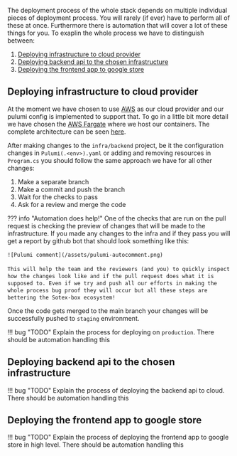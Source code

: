 The deployment process of the whole stack depends on multiple individual pieces of deployment process. You will rarely (if ever) have to perform all of these at once. Furthermore there is automation that will cover a lot of these things for you. To exaplin the whole process we have to distinguish between:

1. [Deploying infrastructure to cloud provider](#deploying-infrastructure-to-cloud-provider)
2. [Deploying backend api to the chosen infrastructure](#deploying-backend-api-to-the-chosen-infrastructure)
3. [Deploying the frontend app to google store](#deploying-the-frontend-app-to-google-store)

## Deploying infrastructure to cloud provider

At the moment we have chosen to use [AWS](https://aws.amazon.com/serverless/) as our cloud provider and our pulumi config is implemented to support that. To go in a little bit more detail we have chosen the [AWS Fargate](https://aws.amazon.com/fargate/?c=ser&sec=srv) where we host our containers. The complete architecture can be seen [here](/introduction/software-arch.html).

After making changes to the `infra/backend` project, be it the configuration changes in `Pulumi(.<env>).yaml` or adding and removing resources in `Program.cs` you should follow the same approach we have for all other changes:

1. Make a separate branch
2. Make a commit and push the branch
3. Wait for the checks to pass
4. Ask for a review and merge the code

??? info "Automation does help!"
    One of the checks that are run on the pull request is checking the preview of changes that will be made to the infrastructure. If you made any changes to the infra and if they pass you will get a report by github bot that should look something like this:

    ![Pulumi comment](/assets/pulumi-autocomment.png)

    This will help the team and the reviewers (and you) to quickly inspect how the changes look like and if the pull request does what it is supposed to. Even if we try and push all our efforts in making the whole process bug proof they will occur but all these steps are bettering the Sotex-box ecosystem!

Once the code gets merged to the main branch your changes will be successfully pushed to `staging` environment.

!!! bug "TODO"
    Explain the process for deploying on `production`. There should be automation handling this

## Deploying backend api to the chosen infrastructure
!!! bug "TODO"
    Explain the process of deploying the backend api to cloud. There should be automation handling this

## Deploying the frontend app to google store
!!! bug "TODO"
    Explain the process of deploying the frontend app to google store in high level. There should be automation handling this
